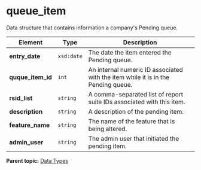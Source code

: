 # queue_item

Data structure that contains information a company's Pending queue.

|Element|Type|Description|
|-------|----|-----------|
|**entry_date** |`xsd:date` | The date the item entered the Pending queue. |
|**quque_item_id** |`int` | An internal numeric ID associated with the item while it is in the Pending queue. |
|**rsid_list** |`string` | A comma-separated list of report suite IDs associated with this item. |
|**description** |`string` | A description of the pending item. |
|**feature_name** |`string` | The name of the feature that is being altered. |
|**admin_user** |`string` | The admin user that initiated the pending item. |

**Parent topic:** [Data Types](../data_types/c_datatypes.md)

